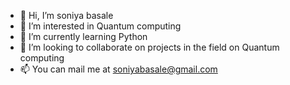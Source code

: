- 👋 Hi, I’m soniya basale
- 👀 I’m interested in Quantum computing
- 🌱 I’m currently learning Python
- 💞️ I’m looking to collaborate on projects in the field on Quantum computing
- 📫 You can mail me at soniyabasale@gmail.com

<!---
soniyabasale/soniyabasale is a ✨ special ✨ repository because its `README.md` (this file) appears on your GitHub profile.
You can click the Preview link to take a look at your changes.
--->
